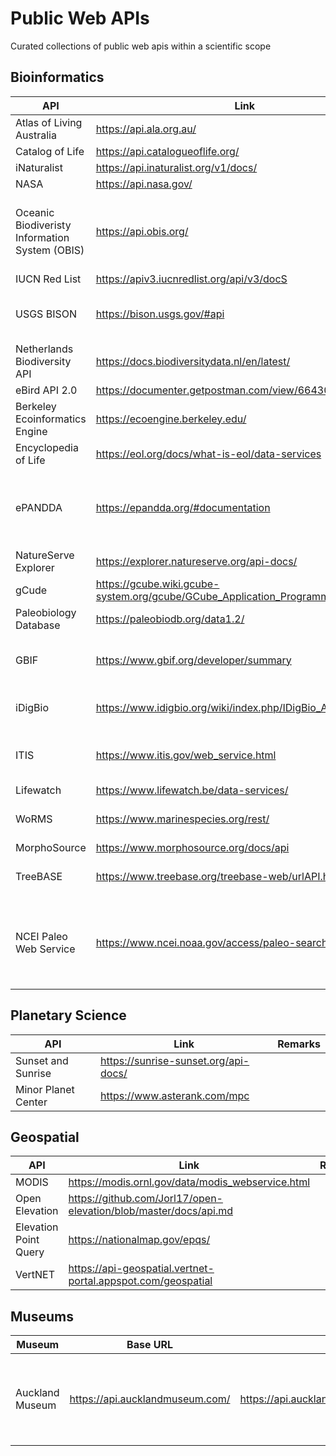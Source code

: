 # Public Web APIs
Curated collections of public web apis within a scientific scope  

## Bioinformatics
| API | Link | Remarks |
| --- | --- | --- |
| Atlas of Living Australia | https://api.ala.org.au/ | |
| Catalog of Life | https://api.catalogueoflife.org/ | Version 2 | 
| iNaturalist | https://api.inaturalist.org/v1/docs/ | |
| NASA | https://api.nasa.gov/ | |
| Oceanic Biodiveristy Information System (OBIS) | https://api.obis.org/ | Global open-access data and information clearing-house on marine biodiversity |
| IUCN Red List | https://apiv3.iucnredlist.org/api/v3/docS | |
| USGS BISON | https://bison.usgs.gov/#api | Biodiversity Information Serving Our Nation |
| Netherlands Biodiversity API | https://docs.biodiversitydata.nl/en/latest/ | |
| eBird API 2.0 | https://documenter.getpostman.com/view/664302/S1ENwy59 | |
| Berkeley Ecoinformatics Engine | https://ecoengine.berkeley.edu/ | |
| Encyclopedia of Life | https://eol.org/docs/what-is-eol/data-services |  |
| ePANDDA | https://epandda.org/#documentation | enhancing Paleontological and Neontological Data Discovery API |
| NatureServe Explorer | https://explorer.natureserve.org/api-docs/ | |
| gCude | https://gcube.wiki.gcube-system.org/gcube/GCube_Application_Programming_Interface | |
| Paleobiology Database | https://paleobiodb.org/data1.2/ | |
| GBIF | https://www.gbif.org/developer/summary | Global Biodiversity Information Facility |
| iDigBio | https://www.idigbio.org/wiki/index.php/IDigBio_API | Integrated Digitized Biocollections |
| ITIS | https://www.itis.gov/web_service.html | Integrated Taxonomic Information System |
| Lifewatch | https://www.lifewatch.be/data-services/ | |
| WoRMS | https://www.marinespecies.org/rest/ | World Register of Marine Species |
| MorphoSource | https://www.morphosource.org/docs/api | |
| TreeBASE | https://www.treebase.org/treebase-web/urlAPI.html | Repository of phylogenetic information |
| NCEI Paleo Web Service | https://www.ncei.noaa.gov/access/paleo-search/api | Paleoclimatology Data from the National Centers for Environmental Information (NCEI) |

## Planetary Science
| API | Link | Remarks |
| --- | --- | --- |
| Sunset and Sunrise | https://sunrise-sunset.org/api-docs/ | |
| Minor Planet Center | https://www.asterank.com/mpc | |


## Geospatial
| API | Link | Remarks |
| --- | --- | --- |
| MODIS | https://modis.ornl.gov/data/modis_webservice.html | |
| Open Elevation | https://github.com/Jorl17/open-elevation/blob/master/docs/api.md | |
| Elevation Point Query | https://nationalmap.gov/epqs/ | |
| VertNET | https://api-geospatial.vertnet-portal.appspot.com/geospatial | |

## Museums
| Museum | Base URL | Documentation | Description |
| ------ | -------- | ------------- | ----------- |
| Auckland Museum | https://api.aucklandmuseum.com/ | https://api.aucklandmuseum.com/swagger/index.html | A collection of endpoints providing access to all digitital collections | 

